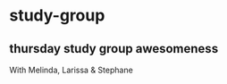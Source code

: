<h1>study-group</h1>
<h2>thursday study group awesomeness</h2>
<p>With Melinda, Larissa &amp; Stephane</p>
